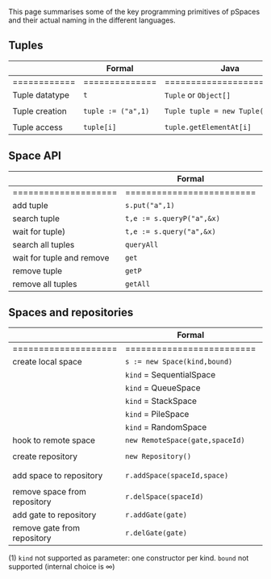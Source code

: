 This page summarises some of the key programming primitives of pSpaces and their actual naming in the different languages. 

## Tuples

| | Formal | Java | C#  | Go | Swift | TypeScript |
| - | - | ---------------------------------------------- | - | - | - | - |
| ============ | ============== | ========================= | ========================= | ========================= | =========================  | ========================= |
| Tuple datatype | `t` | `Tuple` or `Object[]` | `ITuple` or `Tuple` |  `Tuple` or `[]interface{}` | `[TemplateField]` |  |
| Tuple creation | `tuple := ("a",1)` | `Tuple tuple = new Tuple("a",1)`| `Tuple myTuple = new Tuple("a",1);` | `tuple := CreateTuple("a",1)` | `let tuple = ["a", 1]` |  |
| Tuple access | `tuple[i]` | `tuple.getElementAt[i]` | `tuple[i]` | `tuple.GetFieldAt(i)` | `tuple[i]` | |  

## Space API

| | Formal | Java | C#  | Go | Swift | TypeScript |
| - | - | - | - | - | - | - |
| ==================== | ========================= | ======================================================================== | ================================= | ========================= | ==================================================  | ========================= |
| add tuple | `s.put("a",1)` | s.put("a",1) | `s.Put("a",1)` | `s.Put("a",1)` | `s.put(["a",1])` |  |
| search tuple | `t,e := s.queryP("a",&x)` | `Object[] t = s.query(new ActualField("a"),new FormalField(Integer.class())` | `ITuple t = s.QueryP("a",typeof(int));` | `t,e := s.QueryP("a",&x)` | `let t = s.query(["a",FormalTemplateField(Int.self)])` |  |
| wait for tuple) | `t,e := s.query("a",&x)` | `Object[] t = s.queryP(new ActualField("a"),new FormalField(Integer.class())` | `ITuple t = s.Query("a",typeof(int));` | `t,e := s.QueryP("a",&x)` | `let t = s.queryp(["a",FormalTemplateField(Int.self)])` |  |
| search all tuples | `queryAll` | `List<Object[]> tl = s.queryAll(new ActualField("a"),new FormalField(Integer.class())` | `ITuple[] t = s.QueryAll("a",typeof(int));` | `tl,e := s.QueryAll("a",&x)` | `let t = s.queryAll(["a",FormalTemplateField(Int.self)])` |  |
| wait for tuple and remove | `get` | `Object[] t = s.get(new ActualField("a"),new FormalField(Integer.class())` | `ITuple t = s.Get("a",typeof(int));` | `t,e := s.Get("a",&x)` | `let t = s.get(["a",FormalTemplateField(Int.self)])` |  |
| remove tuple | `getP` | `Object[] t = s.getP(new ActualField("a"),new FormalField(Integer.class())` | `ITuple t = s.GetP("a",typeof(int));` | `t,e := s.GetP("a",&x)` | `let t = s.getp(["a",FormalTemplateField(Int.self)])` |  |
| remove all tuples | `getAll` | `List<Object[]> tl = s.getAll(new ActualField("a"),new FormalField(Integer.class())` | `ITuple[] t = s.GetAll("a",typeof(int));` | `tl,e := s.GetAll("a",&x)` | `let t = s.getAll(["a",FormalTemplateField(Int.self)])` |  |

## Spaces and repositories

| |  Formal | Java | C#  | Go | Swift | TypeScript |
| - | - | - | - | - | - | - |
| ==================== | ========================= | =========================== | ================================= | ========================= | ===========================  | ========================= |
| create local space | `s := new Space(kind,bound)` | (1)  | (1) | (1) | `let s = TupleSpace(kind)` | (1) |
| | `kind` = SequentialSpace | `Space s = new SequentialSpace()` | `Space s = new SequentialSpace()` |  new Space(uri) | `let s = TupleSpace(TupleList())` |  |
| | `kind` = QueueSpace      | `Space s = new FIFOSpace()` | -not supported- |  -not supported- |  |  |
| | `kind` =  StackSpace     | `Space s = new LIFOSpace()` | -not supported- | -not supported-  |  |  |
| | `kind` = PileSpace       | -not supported-  |  `Space s = new PileSpace()` | -not supported-  |  |  |
| | `kind` = RandomSpace     | -not supported-  | -not supported- | -not supported-  | `let s = TupleSpace(TupleTree())` |  |
| hook to remote space | `new RemoteSpace(gate,spaceId)` | `new RemoteSpace(uri)` |  `ISpace remotespace = new RemoteSpace(uri)` | `new RemoteSpace(uri)`| `let rs = RemoteSpace(uri)` |  |
| create repository | `new Repository()` |  | `SpaceRepository repository = new SpaceRepository()` | -not supported-  | `let sr = SpaceRepository()` |  |
| add space to repository | `r.addSpace(spaceId,space)` |  | `repository.AddSpace("dtu", new FifoSpace());` | -not supported-  | `sr.add("id", space)` |  |
| remove space from repository  | `r.delSpace(spaceId)` |  | -not supported- | -not supported-  | `sr.remove("id")` |  |
| add gate to repository  | `r.addGate(gate)` |  | `repository.AddGate(uri)` | -not supported-  | `sr.addGate(gate)` |  |
| remove gate from repository  | `r.delGate(gate)` |  | -not supported- | -not supported-  | -not yet implemented- |  |

(1) `kind` not supported as parameter: one constructor per kind. `bound` not supported (internal choice is ∞)
